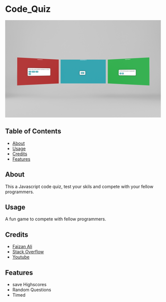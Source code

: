 # Code_Quiz

![alt text](assets/images/game.png)


## Table of Contents
- [About](#about)
- [Usage](#usage)
- [Credits](#credits)
- [Features](#features)


## About
This a Javascript code quiz, test your skils and compete with your fellow programmers.


## Usage
A fun game to compete with fellow programmers.

## Credits
- [Faizan Ali](https://github.com/alifaizan786-op)
- [Stack Overflow](https://stackoverflow.com/)
- [Youtube](https://www.youtube.com/)

## Features
- save Highscores
- Random Questions
- Timed
